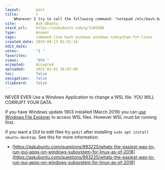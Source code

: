 ```yaml
---
layout:       post
title:        >
    Whenever I try to call the following command: "notepad ∕etc∕bash.bashrc" from Windows WSL I get an error
site:         Ask Ubuntu
stack_url:    https://askubuntu.com/q/1165306
type:         Answer
tags:         command-line bash windows windows-subsystem-for-linux
created_date: 2019-08-13 01:51:16
edit_date:    
votes:        "1 "
favorites:    
views:        "654 "
accepted:     Accepted
uploaded:     2022-01-02 16:07:48
toc:          false
navigation:   false
clipboard:    false
---
```


NEVER EVER Use a Windows Application to change a WSL file. YOU WILL CORRUPT YOUR DATA.

If you have Windows update 1903 installed (March 2019) you can [use Windows File Explorer][1] to access WSL files. However WSL must be running first.

If you want a GUI to edit files try `gedit` after installing `sudo apt install ubuntu-desktop`. See this for more information:

- [https://askubuntu.com/questions/993225/whats-the-easiest-way-to-run-gui-apps-on-windows-subsystem-for-linux-as-of-2018](https://askubuntu.com/questions/993225/whats-the-easiest-way-to-run-gui-apps-on-windows-subsystem-for-linux-as-of-2018)


  [1]: https://www.omgubuntu.co.uk/2019/02/access-linux-files-from-windows-explorer-wsl
